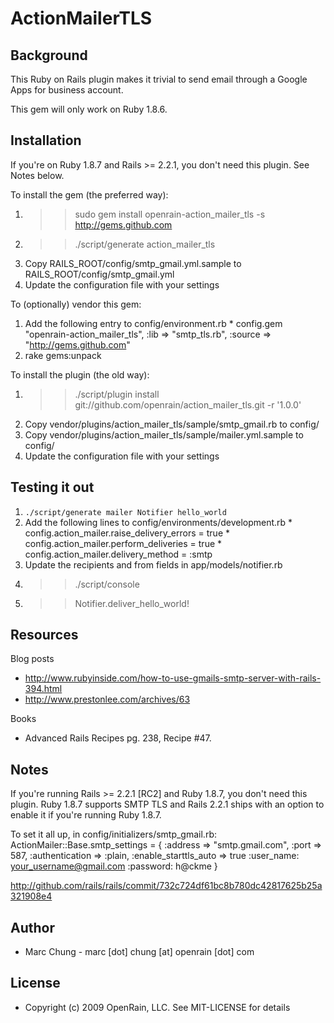 ActionMailerTLS
===============

Background
----------

This Ruby on Rails plugin makes it trivial to send email through a Google Apps for business account.

This gem will only work on Ruby 1.8.6.

Installation
------------

If you're on Ruby 1.8.7 and Rails >= 2.2.1, you don't need this plugin. See Notes below.

To install the gem (the preferred way):

  1. >> sudo gem install openrain-action_mailer_tls -s http://gems.github.com
  2. >> ./script/generate action_mailer_tls
  3. Copy RAILS_ROOT/config/smtp_gmail.yml.sample to RAILS_ROOT/config/smtp_gmail.yml
  4. Update the configuration file with your settings

To (optionally) vendor this gem:

  1. Add the following entry to config/environment.rb
    * config.gem "openrain-action_mailer_tls", :lib => "smtp_tls.rb", :source => "http://gems.github.com"
  2. rake gems:unpack

To install the plugin (the old way):

  1. >> ./script/plugin install git://github.com/openrain/action_mailer_tls.git -r '1.0.0'
  2. Copy vendor/plugins/action_mailer_tls/sample/smtp_gmail.rb to config/
  3. Copy vendor/plugins/action_mailer_tls/sample/mailer.yml.sample to config/
  4. Update the configuration file with your settings

Testing it out
--------------

  1. `./script/generate mailer Notifier hello_world`
  2. Add the following lines to config/environments/development.rb 
    * config.action_mailer.raise_delivery_errors = true
    * config.action_mailer.perform_deliveries = true
    * config.action_mailer.delivery_method = :smtp
  3. Update the recipients and from fields in app/models/notifier.rb
  4. >> ./script/console 
  5. >> Notifier.deliver_hello_world!

Resources
---------

Blog posts

* http://www.rubyinside.com/how-to-use-gmails-smtp-server-with-rails-394.html
* http://www.prestonlee.com/archives/63

Books

* Advanced Rails Recipes pg. 238, Recipe #47.

Notes
-----

If you're running Rails >= 2.2.1 [RC2] and Ruby 1.8.7, you don't need this plugin. Ruby 1.8.7 supports
SMTP TLS and Rails 2.2.1 ships with an option to enable it if you're running Ruby 1.8.7.

  To set it all up, in config/initializers/smtp_gmail.rb:
    ActionMailer::Base.smtp_settings = {
      :address => "smtp.gmail.com",
      :port => 587,
      :authentication => :plain,
      :enable_starttls_auto => true
      :user_name: your_username@gmail.com
      :password: h@ckme
    }

  http://github.com/rails/rails/commit/732c724df61bc8b780dc42817625b25a321908e4

Author
------
* Marc Chung - marc [dot] chung [at] openrain [dot] com

License
-------
* Copyright (c) 2009 OpenRain, LLC. See MIT-LICENSE for details